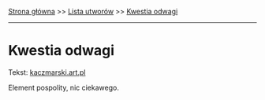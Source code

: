 [Strona główna](../index.md) >> [Lista utworów](../list.md) >> [Kwestia odwagi](241.md)

---

# Kwestia odwagi

Tekst: [kaczmarski.art.pl](https://www.kaczmarski.art.pl/tworczosc/wiersze/kwestia-odwagi/)

Element pospolity, nic ciekawego.